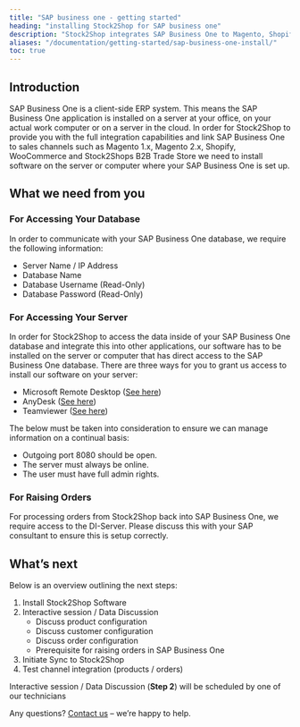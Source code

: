 ```yaml
---
title: "SAP business one - getting started"
heading: "installing Stock2Shop for SAP business one"
description: "Stock2Shop integrates SAP Business One to Magento, Shopify, WooCommerce and our B2B ordering platform. Find out more!"
aliases: "/documentation/getting-started/sap-business-one-install/"
toc: true
---
```


## Introduction

SAP Business One is a client-side ERP system. This means the SAP Business One application is installed on a server at your office, on your actual work computer or on a server in the cloud. In order for Stock2Shop to provide you with the full integration capabilities and link SAP Business One to sales channels such as Magento 1.x, Magento 2.x, Shopify, WooCommerce and Stock2Shops B2B Trade Store we need to install software on the server or computer where your SAP Business One is set up.

## What we need from you

### For Accessing Your Database

In order to communicate with your SAP Business One database, we require the following information:

*   Server Name / IP Address
*   Database Name
*   Database Username (Read-Only)
*   Database Password (Read-Only)

### For Accessing Your Server

In order for Stock2Shop to access the data inside of your SAP Business One database and integrate this into other applications, our software has to be installed on the server or computer that has direct access to the SAP Business One database. There are three ways for you to grant us access to install our software on your server:

*   Microsoft Remote Desktop ([See here](https://support.microsoft.com/en-za/help/17463/windows-7-connect-to-another-computer-remote-desktop-connection))
*   AnyDesk ([See here](https://anydesk.com/en/downloads/))
*   Teamviewer ([See here](https://www.teamviewer.com/en/))

The below must be taken into consideration to ensure we can manage information on a continual basis:

*   Outgoing port 8080 should be open.
*   The server must always be online.
*   The user must have full admin rights.

### For Raising Orders

For processing orders from Stock2Shop back into SAP Business One, we require access to the DI-Server. Please discuss this with your SAP consultant to ensure this is setup correctly.  

## What’s next

Below is an overview outlining the next steps:

1.  Install Stock2Shop Software
2.  Interactive session / Data Discussion
    *   Discuss product configuration
    *   Discuss customer configuration
    *   Discuss order configuration
    *   Prerequisite for raising orders in SAP Business One
3.  Initiate Sync to Stock2Shop
4.  Test channel integration (products / orders)

Interactive session / Data Discussion (**Step 2**) will be scheduled by one of our technicians

Any questions? [Contact us](https://www.stock2shop.com/contact-us/) – we’re happy to help.